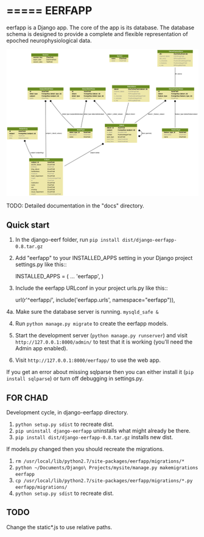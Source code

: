 =====
EERFAPP
=====

eerfapp is a Django app. The core of the app is its database. The database schema is designed to provide a complete and flexible representation of epoched neurophysiological data.

![Database Schema](/models.png?raw=true "Database Schema")

TODO: Detailed documentation in the "docs" directory.

Quick start
-----------

1. In the django-eerf folder, run `pip install dist/django-eerfapp-0.8.tar.gz`

2. Add "eerfapp" to your INSTALLED_APPS setting in your Django project settings.py like this::

    INSTALLED_APPS = (
        ...
        'eerfapp',
    )

3. Include the eerfapp URLconf in your project urls.py like this::

    url(r'^eerfapp/', include('eerfapp.urls', namespace="eerfapp")),

4a. Make sure the database server is running. `mysqld_safe &`

4. Run `python manage.py migrate` to create the eerfapp models.

5. Start the development server (`python manage.py runserver`) and visit `http://127.0.0.1:8000/admin/` to test that it is working (you'll need the Admin app enabled).

6. Visit `http://127.0.0.1:8000/eerfapp/` to use the web app.

If you get an error about missing sqlparse then you can either install it (`pip install sqlparse`) or turn off debugging in settings.py.

FOR CHAD
-------

Development cycle, in django-eerfapp directory.

1. `python setup.py sdist` to recreate dist.
2. `pip uninstall django-eerfapp` uninstalls what might already be there.
3. `pip install dist/django-eerfapp-0.8.tar.gz` installs new dist.

If models.py changed then you should recreate the migrations.

1. `rm /usr/local/lib/python2.7/site-packages/eerfapp/migrations/*`
2. `python ~/Documents/Django\ Projects/mysite/manage.py makemigrations eerfapp`
3. `cp /usr/local/lib/python2.7/site-packages/eerfapp/migrations/*.py eerfapp/migrations/`
4. `python setup.py sdist` to recreate dist.


TODO
----

Change the static\*.js to use relative paths.